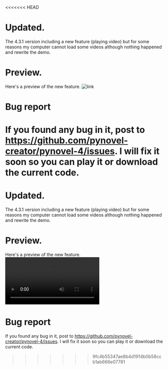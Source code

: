 <<<<<<< HEAD
# Updated.
The 4.3.1 version including a new feature (playing video) but
for some reasons my computer cannot load some videos although nothing
happened and rewrite the demo.

# Preview.
Here's a preview of the new feature.
![link](preview.gif)


# Bug report
If you found any bug in it, post to https://github.com/pynovel-creator/pynovel-4/issues. 
I will fix it soon so you can play it or download the current code.
=======
# Updated.
The 4.3.1 version including a new feature (playing video) but
for some reasons my computer cannot load some videos although nothing
happened and rewrite the demo.

# Preview.
Here's a preview of the new feature.
![link](preview.webm)


# Bug report
If you found any bug in it, post to https://github.com/pynovel-creator/pynovel-4/issues. 
I will fix it soon so you can play it or download the current code.
>>>>>>> 9fc4b55347ae8b4d1914b0b58ccb1ab666e07781

